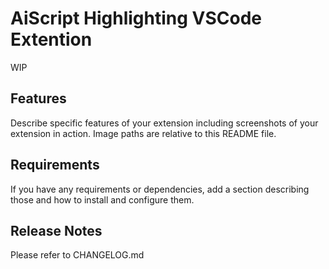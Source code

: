 # AiScript Highlighting VSCode Extention

WIP

## Features

Describe specific features of your extension including screenshots of your extension in action. Image paths are relative to this README file.

## Requirements

If you have any requirements or dependencies, add a section describing those and how to install and configure them.

## Release Notes

Please refer to CHANGELOG.md
